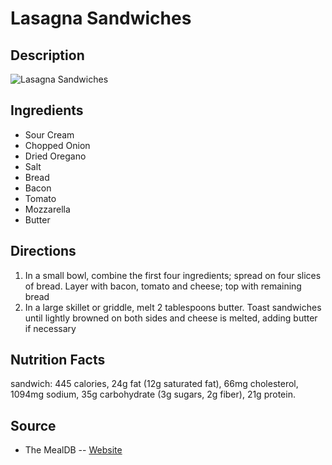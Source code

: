 # Lasagna Sandwiches

## Description
![Lasagna Sandwiches](https://www.themealdb.com/images/media/meals/xr0n4r1576788363.jpg "Lasagna Sandwiches")

## Ingredients
- Sour Cream
- Chopped Onion
- Dried Oregano
- Salt
- Bread
- Bacon
- Tomato
- Mozzarella
- Butter

## Directions
1. In a small bowl, combine the first four ingredients; spread on four slices of bread. Layer with bacon, tomato and cheese; top with remaining bread
2. In a large skillet or griddle, melt 2 tablespoons butter. Toast sandwiches until lightly browned on both sides and cheese is melted, adding butter if necessary

## Nutrition Facts
sandwich: 445 calories, 24g fat (12g saturated fat), 66mg cholesterol, 1094mg sodium, 35g carbohydrate (3g sugars, 2g fiber), 21g protein.

## Source

- The MealDB -- [Website](https://themealdb.com/)
